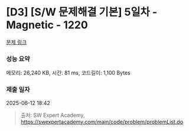 # [D3] [S/W 문제해결 기본] 5일차 - Magnetic - 1220 

[문제 링크](https://swexpertacademy.com/main/code/problem/problemDetail.do?contestProbId=AV14hwZqABsCFAYD) 

### 성능 요약

메모리: 26,240 KB, 시간: 81 ms, 코드길이: 1,100 Bytes

### 제출 일자

2025-06-12 18:42



> 출처: SW Expert Academy, https://swexpertacademy.com/main/code/problem/problemList.do